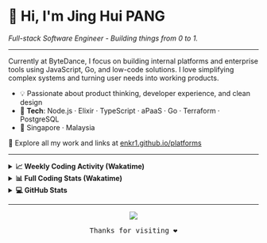 # 👋 Hi, I'm Jing Hui PANG

<i>Full-stack Software Engineer - Building things from 0 to 1.</i>

---

Currently at ByteDance, I focus on building internal platforms and enterprise tools using JavaScript, Go, and low-code solutions. I love simplifying complex systems and turning user needs into working products.

- 💡 Passionate about product thinking, developer experience, and clean design
- 🧱 **Tech**: Node.js · Elixir · TypeScript · aPaaS · Go · Terraform · PostgreSQL
- 📍 Singapore · Malaysia

🔗 Explore all my work and links at [enkr1.github.io/platforms](https://enkr1.github.io/platforms)

---

<details>
  <summary><b>📈 Weekly Coding Activity (Wakatime)</b></summary>

<p align="center">
  <a href="https://wakatime.com/@enkr1">
    <img src="https://wakatime.com/share/@enkr1/11de77a4-4749-4544-b914-668a67efd343.svg" alt="Weekly WakaTime Stats"/>
  </a>
</p>

</details>

<details>
  <summary><b>📊 Full Coding Stats (Wakatime)</b></summary>

<p align="center">
  <a href="https://wakatime.com/@enkr1">
    <img src="https://wakatime.com/share/@enkr1/76ac6be3-7cf1-4f38-a07a-5828ae3e91db.svg" alt="Full WakaTime Stats"/>
  </a>
</p>

</details>

<details>
  <summary><b>💻 GitHub Stats</b></summary>

<p align="center">
  <img src="https://github-readme-stats.vercel.app/api?username=enkr1&show_icons=true&hide_border=true&count_private=true&theme=tokyonight" width="60%"/>
</p>

</details>

---

<div align="center">
  
  ![](https://komarev.com/ghpvc/?username=enkr1&color=red)  
  
  <samp>Thanks for visiting ❤️</samp>
</div>




